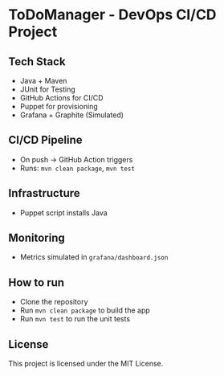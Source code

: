 # ToDoManager - DevOps CI/CD Project

## Tech Stack
- Java + Maven
- JUnit for Testing
- GitHub Actions for CI/CD
- Puppet for provisioning
- Grafana + Graphite (Simulated)

## CI/CD Pipeline
- On push → GitHub Action triggers
- Runs: `mvn clean package`, `mvn test`

## Infrastructure
- Puppet script installs Java

## Monitoring
- Metrics simulated in `grafana/dashboard.json`

## How to run
- Clone the repository
- Run `mvn clean package` to build the app
- Run `mvn test` to run the unit tests

## License
This project is licensed under the MIT License.
